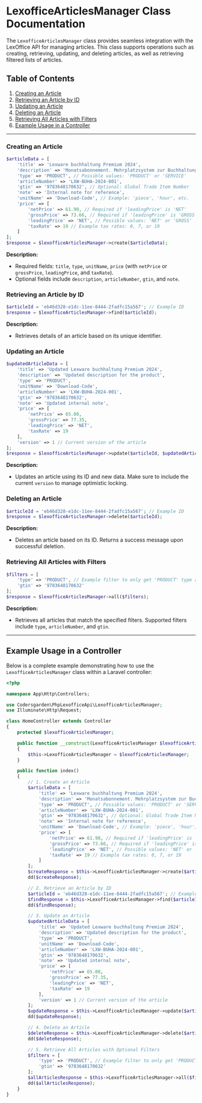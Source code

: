 # LexofficeArticlesManager Class Documentation

The `LexofficeArticlesManager` class provides seamless integration with the LexOffice API for managing articles. This class supports operations such as creating, retrieving, updating, and deleting articles, as well as retrieving filtered lists of articles.

## Table of Contents
1. [Creating an Article](#creating-an-article)
2. [Retrieving an Article by ID](#retrieving-an-article-by-id)
3. [Updating an Article](#updating-an-article)
4. [Deleting an Article](#deleting-an-article)
5. [Retrieving All Articles with Filters](#retrieving-all-articles-with-filters)
6. [Example Usage in a Controller](#example-usage-in-a-controller)

---

### Creating an Article

```php
$articleData = [
    'title' => 'Lexware buchhaltung Premium 2024',
    'description' => 'Monatsabonnement. Mehrplatzsystem zur Buchhaltung. Produkt vom Marktführer. PC Aktivierungscode per Email',
    'type' => 'PRODUCT', // Possible values: 'PRODUCT' or 'SERVICE'
    'articleNumber' => 'LXW-BUHA-2024-001',
    'gtin' => '9783648170632', // Optional: Global Trade Item Number
    'note' => 'Internal note for reference',
    'unitName' => 'Download-Code', // Example: 'piece', 'hour', etc.
    'price' => [
        'netPrice' => 61.90, // Required if 'leadingPrice' is 'NET'
        'grossPrice' => 73.66, // Required if 'leadingPrice' is 'GROSS'
        'leadingPrice' => 'NET', // Possible values: 'NET' or 'GROSS'
        'taxRate' => 19 // Example tax rates: 0, 7, or 19
    ]
];
$response = $lexofficeArticlesManager->create($articleData);
```

**Description:**
- Required fields: `title`, `type`, `unitName`, `price` (with `netPrice` or `grossPrice`, `leadingPrice`, and `taxRate`).
- Optional fields include `description`, `articleNumber`, `gtin`, and `note`.

### Retrieving an Article by ID

```php
$articleId = 'eb46d328-e1dc-11ee-8444-2fadfc15a567'; // Example ID
$response = $lexofficeArticlesManager->find($articleId);
```

**Description:**
- Retrieves details of an article based on its unique identifier.

### Updating an Article

```php
$updatedArticleData = [
    'title' => 'Updated Lexware buchhaltung Premium 2024',
    'description' => 'Updated description for the product',
    'type' => 'PRODUCT',
    'unitName' => 'Download-Code',
    'articleNumber' => 'LXW-BUHA-2024-001',
    'gtin' => '9783648170632',
    'note' => 'Updated internal note',
    'price' => [
        'netPrice' => 65.00,
        'grossPrice' => 77.35,
        'leadingPrice' => 'NET',
        'taxRate' => 19
    ],
    'version' => 1 // Current version of the article
];
$response = $lexofficeArticlesManager->update($articleId, $updatedArticleData);
```

**Description:**
- Updates an article using its ID and new data. Make sure to include the current `version` to manage optimistic locking.

### Deleting an Article

```php
$articleId = 'eb46d328-e1dc-11ee-8444-2fadfc15a567'; // Example ID
$response = $lexofficeArticlesManager->delete($articleId);
```

**Description:**
- Deletes an article based on its ID. Returns a success message upon successful deletion.

### Retrieving All Articles with Filters

```php
$filters = [
    'type' => 'PRODUCT', // Example filter to only get 'PRODUCT' type articles
    'gtin' => '9783648170632'
];
$response = $lexofficeArticlesManager->all($filters);
```

**Description:**
- Retrieves all articles that match the specified filters. Supported filters include `type`, `articleNumber`, and `gtin`.

---

## Example Usage in a Controller

Below is a complete example demonstrating how to use the `LexofficeArticlesManager` class within a Laravel controller:

```php
<?php

namespace App\Http\Controllers;

use Codersgarden\PhpLexofficeApi\LexofficeArticlesManager;
use Illuminate\Http\Request;

class HomeController extends Controller
{
    protected $lexofficeArticlesManager;

    public function __construct(LexofficeArticlesManager $lexofficeArticlesManager)
    {
        $this->LexofficeArticlesManager = $lexofficeArticlesManager;
    }

    public function index()
    {
        // 1. Create an Article
        $articleData = [
            'title' => 'Lexware buchhaltung Premium 2024',
            'description' => 'Monatsabonnement. Mehrplatzsystem zur Buchhaltung. Produkt vom Marktführer. PC Aktivierungscode per Email',
            'type' => 'PRODUCT', // Possible values: 'PRODUCT' or 'SERVICE'
            'articleNumber' => 'LXW-BUHA-2024-001',
            'gtin' => '9783648170632', // Optional: Global Trade Item Number
            'note' => 'Internal note for reference',
            'unitName' => 'Download-Code', // Example: 'piece', 'hour', etc.
            'price' => [
                'netPrice' => 61.90, // Required if 'leadingPrice' is 'NET'
                'grossPrice' => 73.66, // Required if 'leadingPrice' is 'GROSS'
                'leadingPrice' => 'NET', // Possible values: 'NET' or 'GROSS'
                'taxRate' => 19 // Example tax rates: 0, 7, or 19
            ]
        ];
        $createResponse = $this->LexofficeArticlesManager->create($articleData);
        dd($createResponse);

        // 2. Retrieve an Article by ID
        $articleId = 'eb46d328-e1dc-11ee-8444-2fadfc15a567'; // Example ID
        $findResponse = $this->LexofficeArticlesManager->find($articleId);
        dd($findResponse);

        // 3. Update an Article
        $updatedArticleData = [
            'title' => 'Updated Lexware buchhaltung Premium 2024',
            'description' => 'Updated description for the product',
            'type' => 'PRODUCT',
            'unitName' => 'Download-Code',
            'articleNumber' => 'LXW-BUHA-2024-001',
            'gtin' => '9783648170632',
            'note' => 'Updated internal note',
            'price' => [
                'netPrice' => 65.00,
                'grossPrice' => 77.35,
                'leadingPrice' => 'NET',
                'taxRate' => 19
            ],
            'version' => 1 // Current version of the article
        ];
        $updateResponse = $this->LexofficeArticlesManager->update($articleId, $updatedArticleData);
        dd($updateResponse);

        // 4. Delete an Article
        $deleteResponse = $this->LexofficeArticlesManager->delete($articleId);
        dd($deleteResponse);

        // 5. Retrieve All Articles with Optional Filters
        $filters = [
            'type' => 'PRODUCT', // Example filter to only get 'PRODUCT' type articles
            'gtin' => '9783648170632'
        ];
        $allArticlesResponse = $this->LexofficeArticlesManager->all($filters);
        dd($allArticlesResponse);
    }
}
```